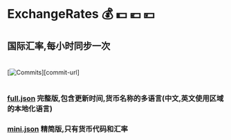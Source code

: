 
[commit-shield]: https://img.shields.io/github/last-commit/m67186636/ExchangeRates?style=flat&logo=github

# ExchangeRates 💰 💵 💶 💴

## 国际汇率,每小时同步一次
#
[![Commits][commit-shield]][commit-url]
#
### [full.json](https://raw.githubusercontent.com/m67186636/ExchangeRates/main/full.json) 完整版,包含更新时间,货币名称的多语言(中文,英文使用区域的本地化语言)
### [mini.json](https://raw.githubusercontent.com/m67186636/ExchangeRates/main/mini.json) 精简版,只有货币代码和汇率
